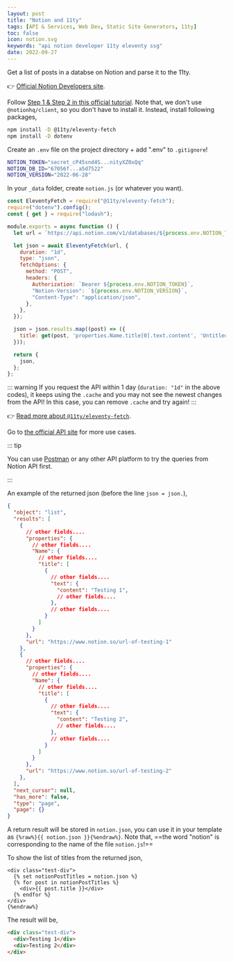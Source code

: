 ```yaml
---
layout: post
title: "Notion and 11ty"
tags: [API & Services, Web Dev, Static Site Generators, 11ty]
toc: false
icon: notion.svg
keywords: "api notion developer 11ty eleventy ssg"
date: 2022-09-27
---
```


Get a list of posts in a databse on Notion and parse it to the 11ty.

👉 [Official Notion Developers site](https://developers.notion.com/).

Follow [Step 1 & Step 2 in this official tutorial](https://developers.notion.com/docs/getting-started). Note that, we don't use `@notionhq/client`, so you don't have to install it. Instead, install following packages,

```bash
npm install -D @11ty/eleventy-fetch
npm install -D dotenv
```

Create an `.env` file on the project directory + add ".env" to `.gitignore`!

```bash
NOTION_TOKEN="secret_cP45snd4S...nityXZ0xQq"
NOTION_DB_ID="67056f...a5d7522"
NOTION_VERSION="2022-06-28"
```

In your `_data` folder, create `notion.js` (or whatever you want).

```js
const EleventyFetch = require("@11ty/eleventy-fetch");
require("dotenv").config();
const { get } = require("lodash");

module.exports = async function () {
  let url = `https://api.notion.com/v1/databases/${process.env.NOTION_TEST_ID}/query`;

  let json = await EleventyFetch(url, {
    duration: "1d",
    type: "json",
    fetchOptions: {
      method: "POST",
      headers: {
        Authorization: `Bearer ${process.env.NOTION_TOKEN}`,
        "Notion-Version": `${process.env.NOTION_VERSION}`,
        "Content-Type": "application/json",
      },
    },
  });

  json = json.results.map((post) => ({
    title: get(post, 'properties.Name.title[0].text.content', 'Untitled'),
  }));

  return {
    json,
  };
};
```

::: warning
If you request the API within 1 day (`duration: "1d"` in the above codes), it keeps using the `.cache` and you may not see the newest changes from the API! In this case, you can remove `.cache` and try again!
:::

👉 [Read more about `@11ty/eleventy-fetch`](https://www.11ty.dev/docs/plugins/fetch/).

Go to [the official API site](https://developers.notion.com/reference/intro) for more use cases.

::: tip

You can use [Postman](https://www.postman.com/) or any other API platform to try the queries from Notion API first.

:::

An example of the returned json (before the line `json = json.`),

```json
{
  "object": "list",
  "results": [
    {
      // other fields....
      "properties": {
        // other fields....
        "Name": {
          // other fields....
          "title": [
            {
              // other fields....
              "text": {
                "content": "Testing 1",
                // other fields....
              },
              // other fields....
            }
          ]
        }
      },
      "url": "https://www.notion.so/url-of-testing-1"
    },
    {
      // other fields....
      "properties": {
        // other fields....
        "Name": {
          // other fields....
          "title": [
            {
              // other fields....
              "text": {
                "content": "Testing 2",
                // other fields....
              },
              // other fields....
            }
          ]
        }
      },
      "url": "https://www.notion.so/url-of-testing-2"
    },
  ],
  "next_cursor": null,
  "has_more": false,
  "type": "page",
  "page": {}
}
```

A return result will be stored in `notion.json`, you can use it in your template as `{%raw%}{{ notion.json }}{%endraw%}`. Note that, ==the word "notion" is corresponding to the name of the file `notion.js`!==

To show the list of titles from the returned json,

```html{%raw%}
<div class="test-div">
  {% set notionPostTitles = notion.json %}
  {% for post in notionPostTitles %}
    <div>{{ post.title }}</div>
  {% endfor %}
</div>
{%endraw%}
```

The result will be,

```html
<div class="test-div">
  <div>Testing 1</div>
  <div>Testing 2</div>
</div>
```

